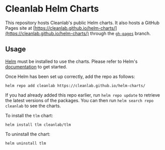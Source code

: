 # Cleanlab Helm Charts

This repository hosts Cleanlab's public Helm charts. 
It also hosts a GitHub Pages site at [https://cleanlab.github.io/helm-charts/](https://cleanlab.github.io/helm-charts/) through the [`gh-pages`](https://github.com/cleanlab/helm-charts/tree/gh-pages) branch.

## Usage

[Helm](https://helm.sh) must be installed to use the charts.  Please refer to
Helm's [documentation](https://helm.sh/docs) to get started.

Once Helm has been set up correctly, add the repo as follows:

    helm repo add cleanlab https://cleanlab.github.io/helm-charts/

If you had already added this repo earlier, run `helm repo update` to retrieve
the latest versions of the packages.  You can then run `helm search repo
cleanlab` to see the charts.

To install the `tlm` chart:

    helm install tlm cleanlab/tlm

To uninstall the chart:

    helm uninstall tlm
